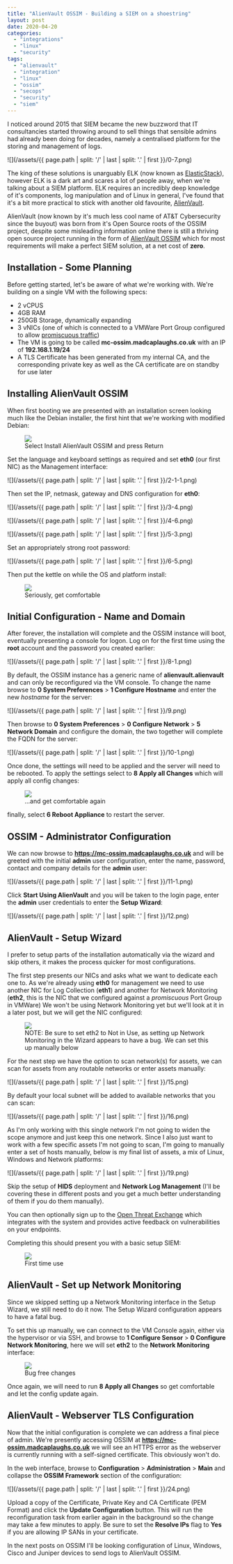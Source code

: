 ```yaml
---
title: "AlienVault OSSIM - Building a SIEM on a shoestring"
layout: post
date: 2020-04-20
categories: 
  - "integrations"
  - "linux"
  - "security"
tags: 
  - "alienvault"
  - "integration"
  - "linux"
  - "ossim"
  - "secops"
  - "security"
  - "siem"
---
```


I noticed around 2015 that SIEM became the new buzzword that IT consultancies started throwing around to sell things that sensible admins had already been doing for decades, namely a centralised platform for the storing and management of logs.

![](/assets/{{ page.path | split: '/' | last | split: '.' | first }}/0-7.png)

The king of these solutions is unarguably ELK (now known as [ElasticStack](https://www.elastic.co/products/)), however ELK is a dark art and scares a lot of people away, when we're talking about a SIEM platform. ELK requires an incredibly deep knowledge of it's components, log manipulation and of Linux in general, I've found that it's a bit more practical to stick with another old favourite, [AlienVault](https://cybersecurity.att.com/).

AlienVault (now known by it's much less cool name of AT&T Cybersecurity since the buyout) was born from it's Open Source roots of the OSSIM project, despite some misleading information online there is still a thriving open source project running in the form of [AlienVault OSSIM](https://cybersecurity.att.com/products/ossim/download) which for most requirements will make a perfect SIEM solution, at a net cost of **zero**.

## Installation - Some Planning

Before getting started, let's be aware of what we're working with. We're building on a single VM with the following specs:

- 2 vCPUS
- 4GB RAM
- 250GB Storage, dynamically expanding
- 3 vNICs (one of which is connected to a VMWare Port Group configured to allow [promiscuous traffic](https://kb.vmware.com/s/article/1004099))
- The VM is going to be called **mc-ossim.madcaplaughs.co.uk** with an IP of **192.168.1.19/24**
- A TLS Certificate has been generated from my internal CA, and the corresponding private key as well as the CA certificate are on standby for use later

## Installing AlienVault OSSIM

When first booting we are presented with an installation screen looking much like the Debian installer, the first hint that we're working with modified Debian:

<figure>
  <img src="/assets/{{ page.path | split: '/' | last | split: '.' | first }}/1-4.png">
  <figcaption>Select Install AlienVault OSSIM and press Return</figcaption>
</figure>

Set the language and keyboard settings as required and set **eth0** (our first NIC) as the Management interface:

![](/assets/{{ page.path | split: '/' | last | split: '.' | first }}/2-1-1.png)

Then set the IP, netmask, gateway and DNS configuration for **eth0**:

![](/assets/{{ page.path | split: '/' | last | split: '.' | first }}/3-4.png)

![](/assets/{{ page.path | split: '/' | last | split: '.' | first }}/4-6.png)

![](/assets/{{ page.path | split: '/' | last | split: '.' | first }}/5-3.png)

Set an appropriately strong root password:

![](/assets/{{ page.path | split: '/' | last | split: '.' | first }}/6-5.png)

Then put the kettle on while the OS and platform install:

<figure>
  <img src="/assets/{{ page.path | split: '/' | last | split: '.' | first }}/7-2.png">
  <figcaption>Seriously, get comfortable</figcaption>
</figure>

## Initial Configuration - Name and Domain

After forever, the installation will complete and the OSSIM instance will boot, eventually presenting a console for logon. Log on for the first time using the **root** account and the password you created earlier:

![](/assets/{{ page.path | split: '/' | last | split: '.' | first }}/8-1.png)

By default, the OSSIM instance has a generic name of **alienvault.alienvault** and can only be reconfigured via the VM console. To change the name browse to **0 System Preferences** \> **1 Configure Hostname** and enter the new _hostname_ for the server:

![](/assets/{{ page.path | split: '/' | last | split: '.' | first }}/9.png)

Then browse to **0 System Preferences** > **0 Configure Network** \> **5 Network Domain** and configure the domain, the two together will complete the FQDN for the server:

![](/assets/{{ page.path | split: '/' | last | split: '.' | first }}/10-1.png)

Once done, the settings will need to be applied and the server will need to be rebooted. To apply the settings select to **8 Apply all Changes** which will apply all config changes:

<figure>
  <img src="/assets/{{ page.path | split: '/' | last | split: '.' | first }}/10-2.png">
  <figcaption>...and get comfortable again</figcaption>
</figure>

finally, select **6 Reboot Appliance** to restart the server.

## OSSIM - Administrator Configuration

We can now browse to **https://mc-ossim.madcaplaughs.co.uk** and will be greeted with the initial **admin** user configuration, enter the name, password, contact and company details for the **admin** user:

![](/assets/{{ page.path | split: '/' | last | split: '.' | first }}/11-1.png)

Click **Start Using AlienVault** and you will be taken to the login page, enter the **admin** user credentials to enter the **Setup Wizard**:

![](/assets/{{ page.path | split: '/' | last | split: '.' | first }}/12.png)

## AlienVault - Setup Wizard

I prefer to setup parts of the installation automatically via the wizard and skip others, it makes the process quicker for most configurations.

The first step presents our NICs and asks what we want to dedicate each one to. As we're already using **eth0** for management we need to use another NIC for Log Collection (**eth1**) and another for Network Monitoring (**eth2**, this is the NIC that we configured against a _promiscuous_ Port Group in VMWare) We won't be using Network Monitoring yet but we'll look at it in a later post, but we will get the NIC configured:

<figure>
  <img src="/assets/{{ page.path | split: '/' | last | split: '.' | first }}/14-1-2.png">
  <figcaption>NOTE: Be sure to set eth2 to Not in Use, as setting up Network Monitoring in the Wizard appears to have a bug. We can set this up manually below</figcaption>
</figure>

For the next step we have the option to scan network(s) for assets, we can scan for assets from any routable networks or enter assets manually:

![](/assets/{{ page.path | split: '/' | last | split: '.' | first }}/15.png)

By default your local subnet will be added to available networks that you can scan:

![](/assets/{{ page.path | split: '/' | last | split: '.' | first }}/16.png)

As I'm only working with this single network I'm not going to widen the scope anymore and just keep this one network. Since I also just want to work with a few specific assets I'm not going to scan, I'm going to manually enter a set of hosts manually, below is my final list of assets, a mix of Linux, Windows and Network platforms:

![](/assets/{{ page.path | split: '/' | last | split: '.' | first }}/19.png)

Skip the setup of **HIDS** deployment and **Network Log Management** (I'll be covering these in different posts and you get a much better understanding of them if you do them manually).

You can then optionally sign up to the [Open Threat Exchange](https://otx.alienvault.com/) which integrates with the system and provides active feedback on vulnerabilities on your endpoints.

Completing this should present you with a basic setup SIEM:

<figure>
  <img src="/assets/{{ page.path | split: '/' | last | split: '.' | first }}/07-1-1024x718.png">
  <figcaption>First time use</figcaption>
</figure>

## AlienVault - Set up Network Monitoring

Since we skipped setting up a Network Monitoring interface in the Setup Wizard, we still need to do it now. The Setup Wizard configuration appears to have a fatal bug.

To set this up manually, we can connect to the VM Console again, either via the hypervisor or via SSH, and browse to **1 Configure Sensor** > **0 Configure Network Monitoring**, here we will set **eth2** to the **Network Monitoring** interface:

<figure>
  <img src="/assets/{{ page.path | split: '/' | last | split: '.' | first }}/40.png">
  <figcaption>Bug free changes</figcaption>
</figure>

Once again, we will need to run **8 Apply all Changes** so get comfortable and let the config update again.

## AlienVault - Webserver TLS Configuration

Now that the initial configuration is complete we can address a final piece of admin. We're presently accessing OSSIM at **https://mc-ossim.madcaplaughs.co.uk** we will see an HTTPS error as the webserver is currently running with a self-signed certificate. This obviously won't do.

In the web interface, browse to **Configuration** \> **Administration** \> **Main** and collapse the **OSSIM Framework** section of the configuration:

![](/assets/{{ page.path | split: '/' | last | split: '.' | first }}/24.png)

Upload a copy of the Certificate, Private Key and CA Certificate (PEM Format) and click the **Update Configuration** button. This will run the reconfiguration task from earlier again in the background so the change may take a few minutes to apply. Be sure to set the **Resolve IPs** flag to **Yes** if you are allowing IP SANs in your certificate.

In the next posts on OSSIM I'll be looking configuration of Linux, Windows, Cisco and Juniper devices to send logs to AlienVault OSSIM.
